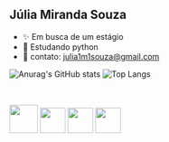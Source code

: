 ## Júlia Miranda Souza

- ✨ Em busca de um estágio
- 🌱 Estudando python
- 📲 contato: julia1m1souza@gmail.com

<div>

  ![Anurag's GitHub stats](https://github-readme-stats.vercel.app/api?username=juliams2210&show_icons=true&hide=contribs,prs&cache_seconds=86400&theme=default)
![Top Langs](https://github-readme-stats.vercel.app/api/top-langs/?username=juliams2210&layout=compact)
</div>

##

<div style="display: inline_block"><br>
  <img aling="center" alte="ju-python" height="50" src="https://cdn.jsdelivr.net/gh/devicons/devicon@latest/icons/python/python-original.svg">
  <img aling="center" alte="ju-python" height="45" src="https://cdn.jsdelivr.net/gh/devicons/devicon@latest/icons/canva/canva-original.svg">
  <img aling="center" alte="ju-python" height="45" src="https://github.com/user-attachments/assets/d27147a3-2df0-4442-ac09-a7bdf429c660">
  
  <img aling="center" alte="ju-python" height="45" src="https://cdn.jsdelivr.net/gh/devicons/devicon@latest/devicon.min.css">
          

</div>
